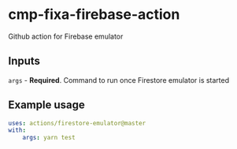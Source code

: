 # cmp-fixa-firebase-action
Github action for Firebase emulator 

## Inputs

`args` - **Required**. Command to run once Firestore emulator is started

## Example usage

```yaml
uses: actions/firestore-emulator@master
with:
    args: yarn test
```